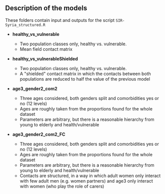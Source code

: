 ## Description of the models

These folders contain input and outputs for the script `SIR-Syria_structured.R`

* **healthy_vs_vulnerable**
    * Two population classes only, healthy vs. vulnerable. 
    * Mean field contact matrix

* **healthy_vs_vulnerableShielded**
    * Two population classes only, healthy vs. vulnerable. 
    * A "shielded" contact matrix in which the contacts between both populations are reduced to half the value of the previous model   

* **age3_gender2_com2**
    * Three ages considered, both genders split and comorbidities yes or no (12 levels)
    * Ages are roughly taken from the proportions found for the whole dataset
    * Parameters are arbitrary, but there is a reasonable hierarchy from young to elderly and health/vulnerable
* **age3_gender2_com2_FC**
    * Three ages considered, both genders split and comorbidities yes or no (12 levels)
    * Ages are roughly taken from the proportions found for the whole dataset
    * Parameters are arbitrary, but there is a reasonable hierarchy from young to elderly and health/vulnerable
    * Contacts are structured, in a way in which adult women only interact with few adult men (e.g. women partners) and age3 only interact with women (who play the role of carers)
